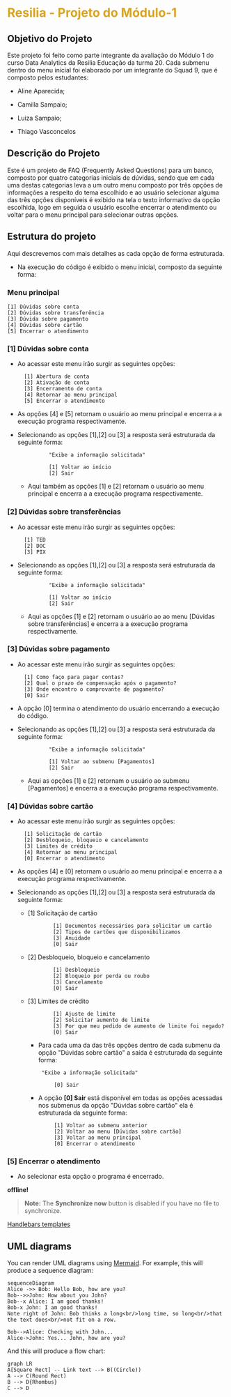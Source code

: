 # <font color="#DAA520">Resilia - Projeto do Módulo-1</font>


## Objetivo do Projeto

Este projeto foi feito como parte integrante da avaliação do Módulo 1 do curso Data Analytics da Resilia Educação da turma 20. Cada submenu dentro do menu inicial foi elaborado por um integrante do Squad 9, que é composto pelos estudantes:

- Aline Aparecida;

- Camilla Sampaio;

- Luiza Sampaio;

- Thiago Vasconcelos


## Descrição do Projeto

Este é um projeto de FAQ (Frequently Asked Questions) para um banco, composto por quatro categorias iniciais de dúvidas, sendo que em cada uma destas categorias leva a um outro menu composto por três opções de informações a respeito do tema escolhido e ao usuário selecionar alguma das três opções disponíveis é exibido na tela o texto informativo da opção escolhida, logo em seguida o usuário escolhe encerrar o atendimento ou voltar para o menu principal para selecionar outras opções.

## Estrutura do projeto
Aqui descrevemos com mais detalhes as cada opção de forma estruturada.
- Na execução do código é exibido o menu inicial, composto da seguinte forma:
	
### Menu principal
		
	[1] Dúvidas sobre conta
	[2] Dúvidas sobre transferência
	[3] Dúvida sobre pagamento
	[4] Dúvidas sobre cartão
	[5] Encerrar o atendimento

### [1] Dúvidas sobre conta

- Ao acessar este menu irão surgir as seguintes opções:

		[1] Abertura de conta
		[2] Ativação de conta
		[3] Encerramento de conta
		[4] Retornar ao menu principal
		[5] Encerrar o atendimento
		
- As opções [4] e [5] retornam o usuário ao menu principal e encerra a a execução programa respectivamente.

- Selecionando as opções [1],[2] ou [3] a resposta será estruturada da seguinte forma:

				"Exibe a informação solicitada"
	
				[1] Voltar ao início
				[2] Sair

	 - Aqui também as opções [1] e [2] retornam o usuário ao menu principal e encerra a a execução programa respectivamente.

### [2] Dúvidas sobre transferências

- Ao acessar este menu irão surgir as seguintes opções:

		[1] TED
		[2] DOC
		[3] PIX

- Selecionando as opções [1],[2] ou [3] a resposta será estruturada da seguinte forma:

				"Exibe a informação solicitada"
	
				[1] Voltar ao início
				[2] Sair

	 - Aqui as opções [1] e [2] retornam o usuário ao ao menu [Dúvidas sobre transferências] e encerra a a execução programa respectivamente.

### [3] Dúvidas sobre pagamento

- Ao acessar este menu irão surgir as seguintes opções:

		[1] Como faço para pagar contas?
		[2] Qual o prazo de compensação após o pagamento?
		[3] Onde encontro o comprovante de pagamento?
		[0] Sair

- A opção [0] termina o atendimento do usuário encerrando a execução do código.	
- Selecionando as opções [1],[2] ou [3] a resposta será estruturada da seguinte forma:

				"Exibe a informação solicitada"
	
				[1] Voltar ao submenu [Pagamentos]
				[2] Sair

	 - Aqui as opções [1] e [2] retornam o usuário ao submenu [Pagamentos] e encerra a a execução programa respectivamente.

### [4] Dúvidas sobre cartão

- Ao acessar este menu irão surgir as seguintes opções:

		[1] Solicitação de cartão
		[2] Desbloqueio, bloqueio e cancelamento
		[3] Limites de crédito
		[4] Retornar ao menu principal
		[0] Encerrar o atendimento
		
- As opções [4] e [0] retornam o usuário ao menu principal e encerra a a execução programa respectivamente.

- Selecionando as opções [1],[2] ou [3] a resposta será estruturada da seguinte forma:
  - [1] Solicitação de cartão

				[1] Documentos necessários para solicitar um cartão
				[2] Tipos de cartões que disponibilizamos
				[3] Anuidade
				[0] Sair
 
  - [2] Desbloqueio, bloqueio e cancelamento

				[1] Desbloqueio
				[2] Bloqueio por perda ou roubo
				[3] Cancelamento
				[0] Sair
	 
  - [3] Limites de crédito

				[1] Ajuste de limite
				[2] Solicitar aumento de limite
				[3] Por que meu pedido de aumento de limite foi negado?
				[0] Sair

	 - Para cada uma da das três opções dentro de cada submenu da opção "Dúvidas sobre cartão" a saída é estruturada da seguinte forma:
	 
			"Exibe a informação solicitada"
			
				[0] Sair
	
	 - A opção **[0] Sair** está disponível em todas as opções acessadas nos submenus da opção "Dúvidas sobre cartão" ela é estruturada da seguinte forma:
	 
				[1] Voltar ao submenu anterior
				[2] Voltar ao menu [Dúvidas sobre cartão]
				[3] Voltar ao menu principal 
				[0] Encerrar o atendimento
	 
### [5] Encerrar o atendimento
- Ao selecionar esta opção o programa é encerrado.




 **offline!**


> **Note:** The **Synchronize now** button is disabled if you have no file to synchronize.

 [Handlebars templates](http://handlebarsjs.com/)


## UML diagrams

You can render UML diagrams using [Mermaid](https://mermaidjs.github.io/). For example, this will produce a sequence diagram:

```mermaid
sequenceDiagram
Alice ->> Bob: Hello Bob, how are you?
Bob-->>John: How about you John?
Bob--x Alice: I am good thanks!
Bob-x John: I am good thanks!
Note right of John: Bob thinks a long<br/>long time, so long<br/>that the text does<br/>not fit on a row.

Bob-->Alice: Checking with John...
Alice->John: Yes... John, how are you?
```

And this will produce a flow chart:

```mermaid
graph LR
A[Square Rect] -- Link text --> B((Circle))
A --> C(Round Rect)
B --> D{Rhombus}
C --> D
```
